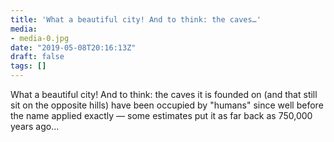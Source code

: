 ```yaml
---
title: 'What a beautiful city! And to think: the caves…'
media:
- media-0.jpg
date: "2019-05-08T20:16:13Z"
draft: false
tags: []
---
```

What a beautiful city\! And to think: the caves it is founded on \(and that still sit on the opposite hills\) have been occupied by "humans" since well before the name applied exactly — some estimates put it as far back as 750,000 years ago…
